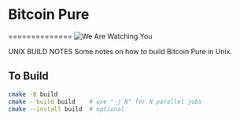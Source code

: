 # Bitcoin Pure
==============
![We Are Watching You](https://github.com/user-attachments/assets/3509987d-7b89-4f1e-82b8-235cb57fa841)

UNIX BUILD NOTES
Some notes on how to build Bitcoin Pure in Unix.

To Build
---------------------

```bash
cmake -B build
cmake --build build    # use "-j N" for N parallel jobs
cmake --install build  # optional
```
